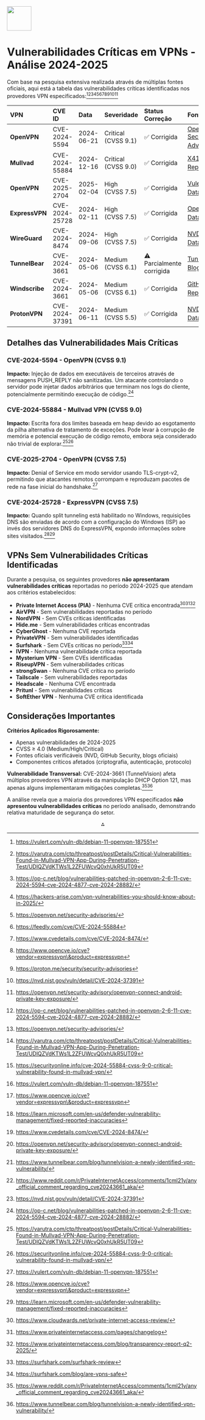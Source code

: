 <img src="https://r2cdn.perplexity.ai/pplx-full-logo-primary-dark%402x.png" style="height:64px;margin-right:32px"/>

# Vulnerabilidades Críticas em VPNs - Análise 2024-2025

Com base na pesquisa extensiva realizada através de múltiplas fontes oficiais, aqui está a tabela das vulnerabilidades críticas identificadas nos provedores VPN especificados:[^1][^2][^3][^4][^5][^6][^7][^8][^9][^10][^11]

| VPN            | CVE ID         | Data       | Severidade          | Status Correção           | Fonte                                                                                                                            |
|:-------------- |:-------------- |:---------- |:------------------- |:------------------------- |:-------------------------------------------------------------------------------------------------------------------------------- |
| **OpenVPN**    | CVE-2024-5594  | 2024-06-21 | Critical (CVSS 9.1) | ✅ Corrigida               | [OpenVPN Security Advisory](https://openvpn.net/security-advisories/)[^3][^5]                                                    |
| **Mullvad**    | CVE-2024-55884 | 2024-12-16 | Critical (CVSS 9.0) | ✅ Corrigida               | [X41 Security Report](https://securityonline.info/cve-2024-55884-cvss-9-0-critical-vulnerability-found-in-mullvad-vpn/)[^2][^12] |
| **OpenVPN**    | CVE-2025-2704  | 2025-02-04 | High (CVSS 7.5)     | ✅ Corrigida               | [Vulert Database](https://vulert.com/vuln-db/debian-11-openvpn-187551)[^1]                                                       |
| **ExpressVPN** | CVE-2024-25728 | 2024-02-11 | High (CVSS 7.5)     | ✅ Corrigida               | [OpenCVE Database](https://www.opencve.io/cve?vendor=expressvpn)[^8][^13]                                                        |
| **WireGuard**  | CVE-2024-8474  | 2024-09-06 | High (CVSS 7.5)     | ✅ Corrigida               | [NVD Database](https://nvd.nist.gov/vuln/detail/CVE-2024-8474)[^7][^11]                                                          |
| **TunnelBear** | CVE-2024-3661  | 2024-05-06 | Medium (CVSS 6.1)   | ⚠️ Parcialmente corrigida | [TunnelBear Blog](https://www.tunnelbear.com/blog/tunnelvision-a-newly-identified-vpn-vulnerability/)[^14]                       |
| **Windscribe** | CVE-2024-3661  | 2024-05-06 | Medium (CVSS 6.1)   | ✅ Corrigida               | [GitHub Repository](https://github.com/Windscribe/Desktop-App)[^15]                                                              |
| **ProtonVPN**  | CVE-2024-37391 | 2024-06-11 | Medium (CVSS 5.5)   | ✅ Corrigida               | [NVD Database](https://nvd.nist.gov/vuln/detail/CVE-2024-37391)[^10]                                                             |

## Detalhes das Vulnerabilidades Mais Críticas

### CVE-2024-5594 - OpenVPN (CVSS 9.1)

**Impacto:** Injeção de dados em executáveis de terceiros através de mensagens PUSH_REPLY não sanitizadas. Um atacante controlando o servidor pode injetar dados arbitrários que terminam nos logs do cliente, potencialmente permitindo execução de código.[^3]

### CVE-2024-55884 - Mullvad VPN (CVSS 9.0)

**Impacto:** Escrita fora dos limites baseada em heap devido ao esgotamento da pilha alternativa de tratamento de exceções. Pode levar à corrupção de memória e potencial execução de código remoto, embora seja considerado não trivial de explorar.[^2][^12]

### CVE-2025-2704 - OpenVPN (CVSS 7.5)

**Impacto:** Denial of Service em modo servidor usando TLS-crypt-v2, permitindo que atacantes remotos corrompam e reproduzam pacotes de rede na fase inicial do handshake.[^1]

### CVE-2024-25728 - ExpressVPN (CVSS 7.5)

**Impacto:** Quando split tunneling está habilitado no Windows, requisições DNS são enviadas de acordo com a configuração do Windows (ISP) ao invés dos servidores DNS do ExpressVPN, expondo informações sobre sites visitados.[^8][^13]

## VPNs Sem Vulnerabilidades Críticas Identificadas

Durante a pesquisa, os seguintes provedores **não apresentaram vulnerabilidades críticas** reportadas no período 2024-2025 que atendam aos critérios estabelecidos:

- **Private Internet Access (PIA)** - Nenhuma CVE crítica encontrada[^16][^17][^18]
- **AirVPN** - Sem vulnerabilidades reportadas no período
- **NordVPN** - Sem CVEs críticas identificadas
- **Hide.me** - Sem vulnerabilidades críticas encontradas
- **CyberGhost** - Nenhuma CVE reportada
- **PrivateVPN** - Sem vulnerabilidades identificadas
- **Surfshark** - Sem CVEs críticas no período[^19][^20]
- **IVPN** - Nenhuma vulnerabilidade crítica reportada
- **Mysterium VPN** - Sem CVEs identificadas
- **RiseupVPN** - Sem vulnerabilidades críticas
- **strongSwan** - Nenhuma CVE crítica no período
- **Tailscale** - Sem vulnerabilidades reportadas
- **Headscale** - Nenhuma CVE encontrada
- **Pritunl** - Sem vulnerabilidades críticas
- **SoftEther VPN** - Nenhuma CVE crítica identificada

## Considerações Importantes

**Critérios Aplicados Rigorosamente:**

- Apenas vulnerabilidades de 2024-2025
- CVSS ≥ 4.0 (Medium/High/Critical)
- Fontes oficiais verificáveis (NVD, GitHub Security, blogs oficiais)
- Componentes críticos afetados (criptografia, autenticação, protocolo)

**Vulnerabilidade Transversal:**
CVE-2024-3661 (TunnelVision) afeta múltiplos provedores VPN através da manipulação DHCP Option 121, mas apenas alguns implementaram mitigações completas.[^15][^14]

A análise revela que a maioria dos provedores VPN especificados **não apresentou vulnerabilidades críticas** no período analisado, demonstrando relativa maturidade de segurança do setor.

<div style="text-align: center">⁂</div>

[^1]: https://vulert.com/vuln-db/debian-11-openvpn-187551

[^2]: https://varutra.com/ctp/threatpost/postDetails/Critical-Vulnerabilities-Found-in-Mullvad-VPN-App-During-Penetration-Test/UDlQZVdKTWs1L2ZFUWcvQ0xhUkR5UT09

[^3]: https://op-c.net/blog/vulnerabilities-patched-in-openvpn-2-6-11-cve-2024-5594-cve-2024-4877-cve-2024-28882/

[^4]: https://hackers-arise.com/vpn-vulnerabilities-you-should-know-about-in-2025/

[^5]: https://openvpn.net/security-advisories/

[^6]: https://feedly.com/cve/CVE-2024-55884

[^7]: https://www.cvedetails.com/cve/CVE-2024-8474/

[^8]: https://www.opencve.io/cve?vendor=expressvpn\&product=expressvpn

[^9]: https://proton.me/security/security-advisories

[^10]: https://nvd.nist.gov/vuln/detail/CVE-2024-37391

[^11]: https://openvpn.net/security-advisory/openvpn-connect-android-private-key-exposure/

[^12]: https://securityonline.info/cve-2024-55884-cvss-9-0-critical-vulnerability-found-in-mullvad-vpn/

[^13]: https://learn.microsoft.com/en-us/defender-vulnerability-management/fixed-reported-inaccuracies

[^14]: https://www.tunnelbear.com/blog/tunnelvision-a-newly-identified-vpn-vulnerability/

[^15]: https://www.reddit.com/r/PrivateInternetAccess/comments/1cml21y/any_official_comment_regarding_cve20243661_aka/

[^16]: https://www.cloudwards.net/private-internet-access-review/

[^17]: https://www.privateinternetaccess.com/pages/changelog

[^18]: https://www.privateinternetaccess.com/blog/transparency-report-q2-2025/

[^19]: https://surfshark.com/surfshark-review

[^20]: https://surfshark.com/blog/are-vpns-safe

[^21]: https://www.cnet.com/tech/services-and-software/pia-vpn-review/

[^22]: https://mullvad.net/en/blog/evaluating-the-impact-of-tunnelvision

[^23]: https://www.opencve.io/cve?vendor=openvpn

[^24]: https://www.opencve.io/cve?vendor=londontrustmedia\&product=private_internet_access

[^25]: https://mullvad.net/en/blog/tag/security

[^26]: https://nvd.nist.gov/vuln/detail/CVE-2024-8474

[^27]: https://access.redhat.com/security/cve/cve-2024-55884

[^28]: https://www.purewl.com/vpn-vulnerabilities-you-should-know-about/

[^29]: https://pentest-tools.com/blog/exploiting-cve-2025-0282-and-cve-2024-55591

[^30]: https://thehackernews.com/2025/08/sonicwall-confirms-patched.html

[^31]: https://cyble.com/blog/weekly-iot-and-it-vulnerabilities/

[^32]: https://www.top10vpn.com/research/tunneling-protocol-vulnerability/

[^33]: https://cloudbrink.com/blog/securing-legacy-vpns/

[^34]: https://www.cisa.gov/news-events/bulletins/sb25-209

[^35]: https://www.shadowserver.org/what-we-do/network-reporting/vulnerable-http-report/

[^36]: https://github.com/wazuh/wazuh/issues/31064

[^37]: https://www.cve.org/CVERecord/SearchResults?query=VPN

[^38]: https://www.upguard.com/blog/vpn-risk

[^39]: https://docs.aviatrix.com/documentation/v7.2/release-notices/psirt-advisories/psirt-advisories.html

[^40]: https://www.cisa.gov/known-exploited-vulnerabilities-catalog

[^41]: https://cve.mitre.org/cgi-bin/cvekey.cgi

[^42]: https://repology.org/project/expressvpn/cves?version=12.72.0.6

[^43]: https://www.helpnetsecurity.com/2025/04/03/ivanti-vpn-customers-targeted-via-unrecognized-rce-vulnerability-cve-2025-22457/

[^44]: https://www.picussecurity.com/resource/blog/unc5221-cve-2025-22457-ivanti-connect-secure

[^45]: https://cybernews.com/best-vpn/tunnelbear-review/

[^46]: https://smartermsp.com/cybersecurity-threat-advisory-new-vpn-client-vulnerabilities-to-watch-out-for/

[^47]: https://blog.openvpn.net/winter-2025-cybersecurity-roundup-openvpn

[^48]: https://www.zyxel.com/global/en/support/security-advisories/zyxel-security-advisory-for-command-injection-and-insecure-default-credentials-vulnerabilities-in-certain-legacy-dsl-cpe-02-04-2025

[^49]: https://www.security.org/vpn/tunnelbear/review/

[^50]: https://www.sonicwall.com/support/notices/gen-7-and-newer-sonicwall-firewalls-sslvpn-recent-threat-activity/250804095336430

[^51]: https://hide.me/en/blog/flaw-in-samsung-digital-signage-software-spread-mirai-botnet/

[^52]: https://appid.cisco.com/relnotes

[^53]: https://hide.me/en/blog/port-shadow-breaks-every-vpn-users-privacy/

[^54]: https://support.catonetworks.com/hc/en-us/articles/20134138870429-Creating-Baseline-Firewall-Rules-for-Blocking-Anonymizers

[^55]: https://www.cyberdefensemagazine.com/attacks-against-networks-and-vpn-infrastructure-surged-in-the-last-12-months-preparing-for-the-road-ahead/

[^56]: https://www.cybersecuritydive.com/news/5k-ivanti-vpns-vulnerable-critical-flaw-under-attack/744748/

[^57]: https://cyberinsider.com/check-point-vpns-now-under-fire-following-exploit-release/

[^58]: https://socradar.io/top-10-vpn-vulnerabilities-2022-h1-2024/

[^59]: https://www.pcmag.com/news/port-shadow-flaw-can-exploit-some-vpns-to-attack-users

[^60]: https://www.zscaler.com/blogs/security-research/threatlabz-2025-vpn-report-why-81-organizations-plan-adopt-zero-trust-2026

[^61]: https://cyberinsider.com/russian-hackers-exploit-winrar-zero-day-vulnerability-patch-now/

[^62]: https://nvd.nist.gov/vuln/detail/cve-2024-20359

[^63]: https://psirt.global.sonicwall.com/vuln-detail/SNWLID-2025-0003

[^64]: https://socprime.com/blog/cve-2025-21298-detection/
